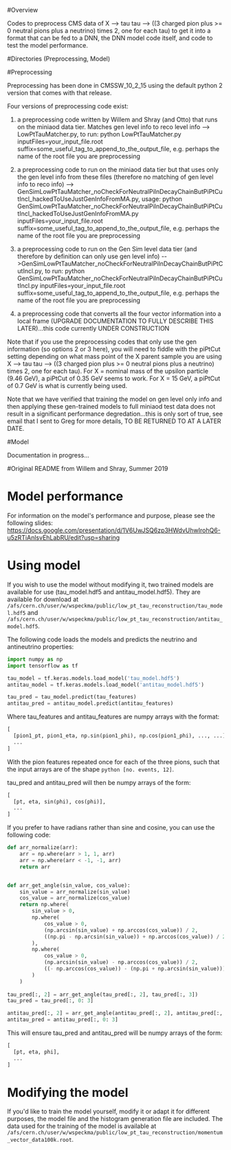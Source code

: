 #Overview


Codes to preprocess CMS data of X --> tau tau --> ((3 charged pion plus >= 0 neutral pions plus a neutrino) times 2, one for each tau) to get it into a format that can be fed to a DNN, the DNN model code itself, and code to test the model performance.

#Directories (Preprocessing, Model)

#Preprocessing

Preprocessing has been done in CMSSW_10_2_15 using the default python 2 version that comes with that release.

Four versions of preprocessing code exist:

1) a preprocessing code written by Willem and Shray (and Otto) that runs on the miniaod data tier. Matches gen level info to reco level info --> LowPtTauMatcher.py, to run:
python LowPtTauMatcher.py inputFiles=your_input_file.root suffix=some_useful_tag_to_append_to_the_output_file, e.g. perhaps the name of the root file you are preprocessing
  
2) a preprocessing code to run on the miniaod data tier but that uses only the gen level info from these files (therefore no matching of gen level info to reco info) --> GenSimLowPtTauMatcher_noCheckForNeutralPiInDecayChainButPiPtCutIncl_hackedToUseJustGenInfoFromMA.py, usage: python GenSimLowPtTauMatcher_noCheckForNeutralPiInDecayChainButPiPtCutIncl_hackedToUseJustGenInfoFromMA.py inputFiles=your_input_file.root suffix=some_useful_tag_to_append_to_the_output_file, e.g. perhaps the name of the root file you are preprocessing

  
3) a preprocessing code to run on the Gen Sim level data tier (and therefore by definition can only use gen level info) -->GenSimLowPtTauMatcher_noCheckForNeutralPiInDecayChainButPiPtCutIncl.py, to run: python GenSimLowPtTauMatcher_noCheckForNeutralPiInDecayChainButPiPtCutIncl.py inputFiles=your_input_file.root suffix=some_useful_tag_to_append_to_the_output_file, e.g. perhaps the name of the root file you are preprocessing

4) a preprocessing code that converts all the four vector information into a local frame (UPGRADE DOCUMENTATION TO FULLY DESCRIBE THIS LATER)...this code currently  UNDER CONSTRUCTION
  
Note that if you use the preprocessing codes that only use the gen information (so options 2 or 3 here), you will need to fiddle with the piPtCut setting depending on what mass point of the X parent sample you are using X --> tau tau --> ((3 charged pion plus >= 0 neutral pions plus a neutrino) times 2, one for each tau). For X = nominal mass of the upsilon particle (9.46 GeV), a piPtCut of 0.35 GeV seems to work. For X = 15 GeV, a piPtCut of 0.7 GeV is what is currently being used.

Note that we have verified that training the model on gen level only info and then applying these gen-trained models to full miniaod test data does not result in a significant performance degredation...this is only sort of true, see email that I sent to Greg for more details, TO BE RETURNED TO AT A LATER DATE.
  
 #Model
 
 Documentation in progress...



#Original README from Willem and Shray, Summer 2019

# Model performance

For information on the model's performance and purpose, please see the following slides: https://docs.google.com/presentation/d/1V6UwJSQ6zp3HWdvUhwIrohQ6-u5zRTiAnlsvEhLabRU/edit?usp=sharing

# Using model

If you wish to use the model without modifying it, two trained models are available for use (tau_model.hdf5 and antitau_model.hdf5). They are available for download at ```/afs/cern.ch/user/w/wspeckma/public/low_pt_tau_reconstruction/tau_model.hdf5``` and ```/afs/cern.ch/user/w/wspeckma/public/low_pt_tau_reconstruction/antitau_model.hdf5```. 

The following code loads the models and predicts the neutrino and antineutrino properties:

```python
import numpy as np
import tensorflow as tf

tau_model = tf.keras.models.load_model('tau_model.hdf5')
antitau_model = tf.keras.models.load_model('antitau_model.hdf5')

tau_pred = tau_model.predict(tau_features)
antitau_pred = antitau_model.predict(antitau_features)

```

Where tau_features and antitau_features are numpy arrays with the format: 

```python
[
  [pion1_pt, pion1_eta, np.sin(pion1_phi), np.cos(pion1_phi), ..., ...],
  ...
]
```

With the pion features repeated once for each of the three pions, such that the input arrays are of the shape ```python [no. events, 12]```. 

tau_pred and antitau_pred will then be numpy arrays of the form:

```python
[
  [pt, eta, sin(phi), cos(phi)],
  ...
]
```
If you prefer to have radians rather than sine and cosine, you can use the following code: 

```python
def arr_normalize(arr):
    arr = np.where(arr > 1, 1, arr)
    arr = np.where(arr < -1, -1, arr)
    return arr


def arr_get_angle(sin_value, cos_value):
    sin_value = arr_normalize(sin_value)
    cos_value = arr_normalize(cos_value)
    return np.where(
        sin_value > 0,
        np.where(
            cos_value > 0,
            (np.arcsin(sin_value) + np.arccos(cos_value)) / 2,
            ((np.pi - np.arcsin(sin_value)) + np.arccos(cos_value)) / 2
        ),
        np.where(
            cos_value > 0,
            (np.arcsin(sin_value) - np.arccos(cos_value)) / 2,
            ((- np.arccos(cos_value)) - (np.pi + np.arcsin(sin_value))) / 2
        )
    )
    
tau_pred[:, 2] = arr_get_angle(tau_pred[:, 2], tau_pred[:, 3])
tau_pred = tau_pred[:, 0: 3]

antitau_pred[:, 2] = arr_get_angle(antitau_pred[:, 2], antitau_pred[:, 3])
antitau_pred = antitau_pred[:, 0: 3]
```
This will ensure tau_pred and antitau_pred will be numpy arrays of the form:


```python
[
  [pt, eta, phi],
  ...
]
```

# Modifying the model

If you'd like to train the model yourself, modify it or adapt it for different purposes, the model file and the histogram generation file are included. The data used for the training of the model is available at ```/afs/cern.ch/user/w/wspeckma/public/low_pt_tau_reconstruction/momentum_vector_data100k.root```. 


